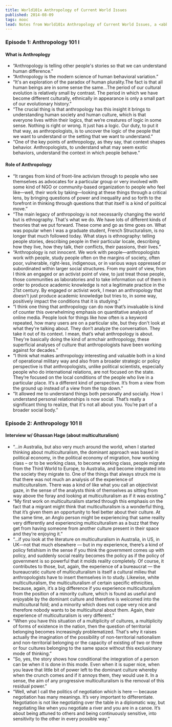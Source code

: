 ```yaml
---
title: World101x Anthropology of Current World Issues
published: 2014-08-09
tags: mooc
lead: Notes from World101x Anthropology of Current World Issues, a <abbr title="Massive Open Online Course">MOOC</abbr> on <a href="https://edx.org">EdX</a>
---
```


### Episode 1: Anthropology 101 I

#### What is Anthroplogy
* “Anthropology is telling other people's stories so that we can understand human difference.”
* “Anthropology is the modern science of human behavioral variation.”
* “It's an exploration of the paradox of human plurality.The fact is that all human beings are in some sense the same…The period of our cultural evolution is relatively small by contrast. The period in which we have become different culturally, ethnically in appearance is only a small part of our evolutionary history.”
* “The crucial thing is that anthropology has this insight it brings to understanding human society and human culture, which is that everyone lives within their logics, that we’re creatures of logic in some sense. Nothing is right or wrong. It just has a logic. Our duty, to put it that way, as anthropologists, is to uncover the logic of the people that we want to understand or the setting that we want to understand.”
* “One of the key points of anthropology, as they say, that context shapes behavior. Anthropologists, to understand what may seem exotic behaviors, understand the context in which people behave.”

#### Role of Anthropology
* “It ranges from kind of front-line activism through to people who see themselves as advocates for a particular group or very involved with some kind of NGO or community-based organization to people who feel like—well, their work by taking—looking at these things through a critical lens, by bringing questions of power and inequality and so forth to the forefront in thinking through questions that that itself is a kind of political move.”
* “The main legacy of anthropology is not necessarily changing the world but is ethnography. That's what we do. We have lots of different kinds of theories that we put forward. These come and go as time goes on. What was popular when I was a graduate student, French Structuralism, is no longer that much followed today. What stays is ethnography: telling people stories, describing people in their particular locale, describing how they live, how they talk, their conflicts, their passions, their lives.”
* “Anthropology is not innocent. We work with people—anthropologists work with people, study people often on the margins of society, often poor, vulnerable, right-less, indigenous, or in various ways oppressed or subordinated within larger social structures. From my point of view, from I think an engaged or an activist point of view, to just treat those people, those communities as laboratories and to take information out of them in order to produce academic knowledge is not a legitimate practice in the 21st century. By engaged or activist work, I mean an anthropology that doesn't just produce academic knowledge but tries to, in some way, positively impact the conditions that it is studying.”
* “I think one thing that anthropology can do now that’s invaluable is kind of counter this overwhelming emphasis on quantitative analysis of online media. People look for things like how often is a keyword repeated, how many users are on a particular site, but they don't look at what they're talking about. They don’t analyze the conversation. They take it out of its context. I mean, that’s what anthropology is about. They're basically doing the kind of armchair anthropology, these superficial analyses of culture that anthropologists have been working against for decades.”
* “I think what makes anthropology interesting and valuable both in a kind of operational military way and also from a broader strategic or policy perspective is that anthropologists, unlike political scientists, especially people who do international relations, are not focused on the state. They’re focused on the local conditions of the people who live in a particular place. It’s a different kind of perspective. It’s from a view from the ground up instead of a view from the top down.”
* “It allowed me to understand things both personally and socially. How I understand personal relationships is now social. That’s really a significant thing to realize, that it's not all about you. You’re part of a broader social body.”

### Episode 2: Anthropology 101 II

#### Interview w/ Ghassan Hage (about multiculturalism)
* “…in Australia, but also very much around the world, when I started thinking about multiculturalism, the dominant approach was based in political economy, in the political economy of migration, how working class – or to be working class, to become working class, people migrate from the Third World to Europe, to Australia, and become integrated into the society they migrate to. One of the things that always struck me is that there was not much an analysis of the experience of multiculturalism. There was a kind of like what you call an objectivist gaze, in the sense of the analysts think of themselves as sitting from way above the foray and looking at multiculturalism as if it was existing.”
* “My first work on multiculturalism started through this emphasis on the fact that a migrant might think that multiculturalism is a wonderful thing, that it’s given them an opportunity to feel better about their culture. At the same time, an Anglo person might be experiencing that same reality very differently and experiencing multiculturalism as a buzz that they get from having someone from another culture present in their space and they’re enjoying it.”
* “…if you look at the literature on multiculturalism in Australia, in US, in UK—not that much elsewhere — but in my experience, there’s a kind of policy fetishism in the sense if you think the government comes up with policy, and suddenly social reality becomes the policy as if the policy of government is so powerful that it molds reality completely. Of course, it contributes to those, but, again, the experience of a bureaucrat — the bureaucratic culture of multiculturalism is itself a cultural milieu that anthropologists have to insert themselves in to study. Likewise, white multiculturalism, the multiculturalism of certain specific ethnicities, because, again, it’s a big difference if you experience multiculturalism from the position of a minority culture, which is found as useful and enjoyable by the dominant culture and therefore is welcomed into the multicultural fold; and a minority which does not cope very nice and therefore nobody wants to be multicultural about them. Again, their experience of multiculturalism is very different.”
* “When you have this situation of a multiplicity of cultures, a multiplicity of forms of existence in the nation, then the question of territorial belonging becomes increasingly problematized. That's why it raises actually the imagination of the possibility of non-territorial nationalism and non-territorial belonging or the capacity of existing of two or three or four cultures belonging to the same space without this exclusionary mode of thinking.”
* “So, yes, the story shows how conditional the integration of a person can be when it is done in this mode. Even when it is super nice, when you leave that little bit of power left to the dominant culture whereby when the crunch comes and if it annoys them, they would use it. In a sense, the aim of any progressive multiculturalism is the removal of this residual power.”
* “Well, what I call the politics of negotiation which is here — because negotiation has many meanings. It’s very important to differentiate. Negotiation is not like negotiating over the table in a diplomatic way, but negotiating like when you negotiate a river and you are in a canoe. It’s about being attuned to others and being continuously sensitive, into sensitivity to the other in every possible way.”
